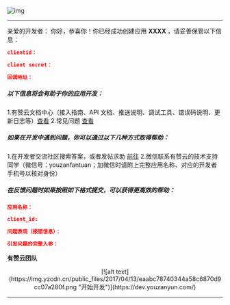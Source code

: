 ![img](https://img.yzcdn.cn/youzanyun/logo/logo.png)

---
亲爱的开发者：
你好，恭喜你！你已经成功创建应用 **XXXX** ，请妥善保管以下信息：

```json
clientid：

client secret：

回调地址：
```

##### 以下信息将会有助于你的应用开发：

1.有赞云文档中心（接入指南、API 文档、推送说明、调试工具、错误码说明、更新日志等）[查看](https://www.youzanyun.com/docs)
2.常见问题 [查看](https://www.youzanyun.com/docs/guide/faq#696)

##### 如果在开发中遇到问题，你可以通过以下几种方式取得帮助：

1.在开发者交流社区搜索答案，或者发帖求助 [前往](http://kdt.im/DQVOvr)
2.微信联系有赞云的技术支持同学（微信号：youzanfantuan；加微信时请附上完整应用名称、对应的开发者手机号以核对身份）

##### 在反馈问题时如果按照如下格式提交，可以获得更高效的帮助：

```json
应用名称：

client_id:

问题表现（报错信息）：

引发问题的完整入参：
```

**有赞云团队**

<center>[![alt text](https://img.yzcdn.cn/public_files/2017/04/13/eaabc78740344a58c6870d9cc07a280f.png "开始开发")](https://dev.youzanyun.com/)</center>

---


